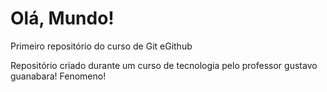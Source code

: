 # Olá, Mundo!
 Primeiro repositório do curso de Git eGithub

 Repositório criado durante um curso de tecnologia pelo professor gustavo guanabara! Fenomeno!

